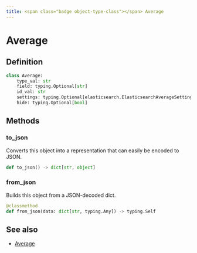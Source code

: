 ```yaml
---
title: <span class="badge object-type-class"></span> Average
---
```

# <span class="badge object-type-class"></span> Average

## Definition

```python
class Average:
    type_val: str
    field: typing.Optional[str]
    id_val: str
    settings: typing.Optional[elasticsearch.ElasticsearchAverageSettings]
    hide: typing.Optional[bool]
```
## Methods

### <span class="badge object-method"></span> to_json

Converts this object into a representation that can easily be encoded to JSON.

```python
def to_json() -> dict[str, object]
```

### <span class="badge object-method"></span> from_json

Builds this object from a JSON-decoded dict.

```python
@classmethod
def from_json(data: dict[str, typing.Any]) -> typing.Self
```

## See also

 * <span class="badge builder"></span> [Average](./builder-Average.md)
